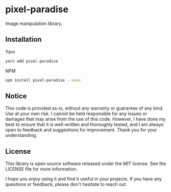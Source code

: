 <!-- infuser start title -->
# pixel-paradise
<!-- infuser end title -->

<!-- infuser start description -->
Image manipulation library.
<!-- infuser end description -->

<!-- infuser start installation -->  
## Installation  
Yarn  
```bash  
yarn add pixel-paradise  
```  
NPM  
```bash  
npm install pixel-paradise --save  
```  
<!-- infuser end installation -->

<!-- infuser start usage -->
<!-- infuser end usage -->

<!-- infuser start development -->
<!-- infuser end development -->

<!-- infuser start notes -->  
## Notice  
This code is provided as-is, without any warranty or guarantee of any kind. Use at your own risk. I cannot be held responsible for any issues or damages that may arise from the use of this code. However, I have done my best to ensure that it is well-written and thoroughly tested, and I am always open to feedback and suggestions for improvement. Thank you for your understanding.  
<!-- infuser end notes -->

<!-- infuser start license -->  
## License  

This library is open source software released under the MIT license. See the LICENSE file for more information.

I hope you enjoy using it and find it useful in your projects. If you have any questions or feedback, please don't hesitate to reach out.
  
<!-- infuser end license -->
